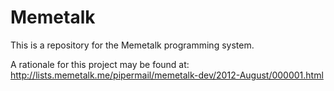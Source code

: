 Memetalk
========

This is a repository for the Memetalk programming system. 

A rationale for this project may be found at:
http://lists.memetalk.me/pipermail/memetalk-dev/2012-August/000001.html

